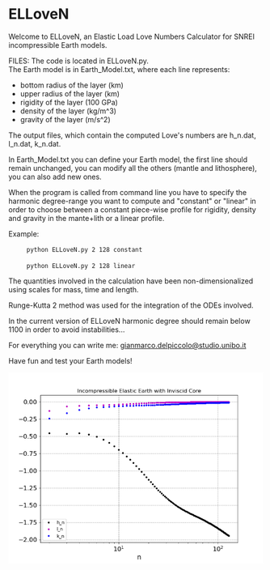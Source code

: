 # ELLoveN
Welcome to ELLoveN, an Elastic Load Love Numbers Calculator for SNREI incompressible Earth models.

FILES:
The code is located in ELLoveN.py.  
The Earth model is in Earth_Model.txt, where each line represents:  
  - bottom radius of the layer (km)
  - upper radius of the layer (km)
  - rigidity of the layer (100 GPa)
  - density of the layer (kg/m^3)
  - gravity of the layer (m/s^2)

The output files, which contain the computed Love's numbers are h_n.dat, l_n.dat, k_n.dat.

In Earth_Model.txt you can define your Earth model, the first line should remain unchanged, you can modify all the others (mantle and lithosphere), you can also add new ones.

When the program is called from command line you have to specify the harmonic degree-range you want to compute and "constant" or "linear" in order to choose between a constant piece-wise profile for rigidity, density and gravity in the mante+lith or a linear profile.

Example: 

         python ELLoveN.py 2 128 constant

         python ELLoveN.py 2 128 linear

The quantities involved in the calculation have been non-dimensionalized using scales for mass, time and length.

Runge-Kutta 2 method was used for the integration of the ODEs involved.

In the current version of ELLoveN harmonic degree should remain below 1100 in order to avoid instabilities...

For everything you can write me: gianmarco.delpiccolo@studio.unibo.it

Have fun and test your Earth models!

![image](plot.png)
